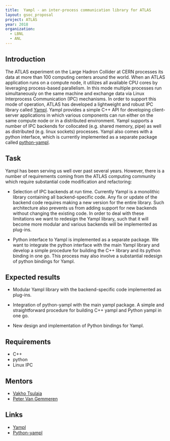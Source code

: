 ```yaml
---
title:  Yampl - an inter-process communication library for ATLAS
layout: gsoc_proposal
project: ATLAS
year: 2018
organization:
  - LBNL
  - ANL
---
```


## Introduction

The ATLAS experiment on the Large Hadron Collider at CERN processes its data at more than 100 computing centers around the world. When an ATLAS application runs on a compute node, it utilizes all available CPU cores by leveraging process-based parallelism. In this mode multiple processes run simultaneously on the same machine and exchange data via Linux Interprocess Communication (IPC) mechanisms. In order to support this mode of operation, ATLAS has developed a lightweight and robust IPC library called [Yampl](https://github.com/vitillo/yampl). Yampl provides a simple C++ API for developing client-server applications in which various components can run either on the same compute node or in a distributed environment. Yampl supports a number of IPC backends for collocated (e.g. shared memory, pipe) as well as distributed (e.g. linux sockets) processes. Yampl also comes with a python interface, which is currently implemented as a separate package called [python-yampl](https://github.com/vitillo/python-yampl).
 
## Task 

Yampl has been serving us well over past several years. However, there is a number of requirements coming from the ATLAS computing community which require substantial code modification and refactoring:

- Selection of IPC backends at run time. Currently Yampl is a monolithic library containing all backend-specific code. Any fix or update of the backend code requires making a new version for the entire library. Such architecture also prevents us from adding support for new backends without changing the existing code. In order to deal with these limitations we want to redesign the Yampl library, such that it will become more modular and various backends will be implemented as plug-ins.

- Python interface to Yampl is implemented as a separate package. We want to integrate the python interface with the main Yampl library and develop a simple procedure for building the C++ library and its python binding in one go. This process may also involve a substantial redesign of python bindings for Yampl.

## Expected results

- Modular Yampl library with the backend-specific code implemented as plug-ins.

- Integration of python-yampl with the main yampl package. A simple and straightforward procedure for building C++ yampl and Python yampl in one go.

- New design and implementation of Python bindings for Yampl.

## Requirements

- C++
- python
- Linux IPC

## Mentors

 * [Vakho Tsulaia](mailto:vtsulaia@lbl.gov)
 * [Peter Van Gemmeren](mailto:gemmeren@anl.gov)

## Links

 * [Yampl](https://github.com/vitillo/yampl)
 * [Python-yampl](https://github.com/vitillo/python-yampl)
